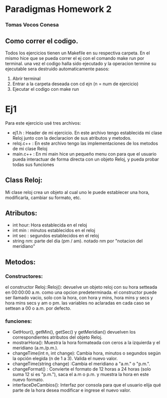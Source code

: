 # Paradigmas Homework 2
### Tomas Vocos Conesa


## Como correr el codigo.
Todos los ejercicios tienen un Makefile en su respectiva carpeta. En el mismo hice que se pueda correr el ej con el comando make run por terminal. una vez el codigo halla sido ejecutado y la operacion termine su ejecutable sera destruido automaticamente
pasos:
1. Abrir terminal 
2. Entrar a la carpeta deseada con cd ejn (n = num de ejercicio)
3. Ejecutar el codigo con make run 

# Ej1
Para este ejercicio usé tres archivos: 
- ej1.h : Header de mi ejercicio. En este archivo tengo establecida mi clase Reloj junto con la declaracion de sus atributos y metodos.
- reloj.c++ : En este archivo tengo las implementaciones de los metodos de mi clase Reloj
- main.c++ : En mi main hice un pequeño menu con para que el usuario pueda interactuar de forma directa con un objeto Reloj, y pueda probar todas sus funciones

## Class Reloj:
Mi clase reloj crea un objeto al cual uno le puede establecer una hora, modificarla, cambiar su formato, etc.

## Atributos:
- int hour: Hora establecida en el reloj 
- int min : minutos establecidos en el reloj 
- int sec : segundos establecidos en el reloj
- string nm: parte del dia (pm / am). notado nm por "notacion del meridiano"

## Metodos:
### Constructores:
el constructor Reloj::Reloj(): devuelve un objeto reloj con su hora setteada en 00:00:00 a.m. como una opcion predeterminada.
el constructor puede ser llamado vacio, solo con la hora, con hora y mins, hora mins y secs y hora mins secs y am o pm. las variables no aclaradas en cada caso se settean a 00 o a.m. por defecto.

### funciones:
- GetHour(), getMin(), getSec() y getMeridian() devuelven los correspondientes atributos del objeto Reloj.
- mostrarHora(): Muestra la hora formateada con ceros a la izquierda y el meridiano (a.m./p.m.).
- changeTime(int n, int change): Cambia hora, minutos o segundos según la opción elegida (n de 1 a 3). Valida el nuevo valor.
- changeTime(string change) :Cambia el meridiano a "a.m." o "p.m.".
- changeFormat() : Convierte el formato de 12 horas a 24 horas (solo suma 12 si es "p.m."), saca el a.m o p.m. y muestra la hora en este nuevo formato.
- interfaceDeCambios(): Interfaz por consola para que el usuario elija qué parte de la hora desea modificar e ingrese el nuevo valor.